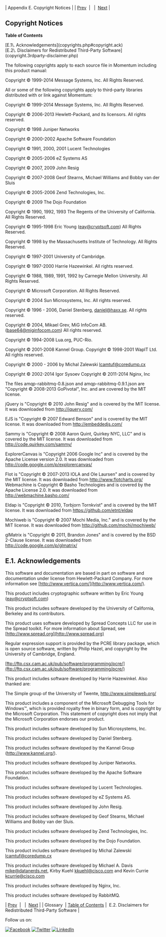 | Appendix E. Copyright Notices |
| [Prev](glossary.php)  |   |  [Next](copyright.3rdparty-disclaimer.php) |

## Copyright Notices

**Table of Contents**

<dl class="toc">

<dt>[E.1\. Acknowledgements](copyrights.php#copyright.ack)</dt>

<dt>[E.2\. Disclaimers for Redistributed Third-Party Software](copyright.3rdparty-disclaimer.php)</dt>

</dl>

The following copyrights apply to each source file in Momentum including this product manual:

Copyright © 1999-2014 Message Systems, Inc. All Rights Reserved.

All or some of the following copyrights apply to third-party libraries distributed with or link against Momentum:

Copyright © 1999-2014 Message Systems, Inc. All Rights Reserved.

Copyright © 2006-2013 Hewlett-Packard, and its licensors. All rights reserved.

Copyright © 1998 Juniper Networks

Copyright © 2000-2002 Apache Software Foundation

Copyright © 1991, 2000, 2001 Lucent Technologies

Copyright © 2005-2006 eZ Systems AS

Copyright © 2007, 2009 John Resig

Copyright © 2007-2008 Geof Stearns, Michael Williams and Bobby van der Sluis

Copyright © 2005-2006 Zend Technologies, Inc.

Copyright © 2009 The Dojo Foundation

Copyright © 1990, 1992, 1993 The Regents of the University of California. All Rights Reserved.

Copyright © 1995-1998 Eric Young (eay@cryptsoft.com) All Rights Reserved.

Copyright © 1998 by the Massachusetts Institute of Technology. All Rights Reserved.

Copyright © 1997-2001 University of Cambridge.

Copyright © 1997-2000 Harrie Hazewinkel. All rights reserved.

Copyright © 1988, 1989, 1991, 1992 by Carnegie Mellon University. All Rights Reserved.

Copyright © Microsoft Corporation. All Rights Reserved.

Copyright © 2004 Sun Microsystems, Inc. All rights reserved.

Copyright © 1996 - 2006, Daniel Stenberg, <daniel@haxx.se>. All rights reserved.

Copyright © 2004, Mikael Grev, MiG InfoCom AB. (base64@miginfocom.com) All rights reserved.

Copyright © 1994-2008 Lua.org, PUC-Rio.

Copyright © 2001-2008 Kannel Group. Copyright © 1998-2001 WapIT Ltd. All rights reserved.

Copyright © 2000 - 2006 by Michal Zalewski <lcamtuf@coredump.cx>

Copyright © 2002-2014 Igor Sysoev Copyright © 2011-2014 Nginx, Inc

The files amqp-rabbitmq-0.8.json and amqp-rabbitmq-0.9.1.json are "Copyright © 2008-2013 GoPivotal", Inc. and are covered by the MIT license.

jQuery is "Copyright © 2010 John Resig" and is covered by the MIT license. It was downloaded from http://jquery.com/

EJS is "Copyright © 2007 Edward Benson" and is covered by the MIT license. It was downloaded from http://embeddedjs.com/

Sammy is "Copyright © 2008 Aaron Quint, Quirkey NYC, LLC" and is covered by the MIT license. It was downloaded from http://code.quirkey.com/sammy/

ExplorerCanvas is "Copyright 2006 Google Inc" and is covered by the Apache License version 2.0\. It was downloaded from http://code.google.com/p/explorercanvas/

Flot is "Copyright © 2007-2013 IOLA and Ole Laursen" and is covered by the MIT license. It was downloaded from http://www.flotcharts.org/ Webmachine is Copyright © Basho Technologies and is covered by the Apache License 2.0\. It was downloaded from http://webmachine.basho.com/

Eldap is "Copyright © 2010, Torbjorn Tornkvist" and is covered by the MIT license. It was downloaded from https://github.com/etnt/eldap

Mochiweb is "Copyright © 2007 Mochi Media, Inc." and is covered by the MIT license. It was downloaded from http://github.com/mochi/mochiweb/

glMatrix is "Copyright © 2011, Brandon Jones" and is covered by the BSD 2-Clause license. It was downloaded from http://code.google.com/p/glmatrix/

## E.1. Acknowledgements

This software and documentation are based in part on software and documentation under license from Hewlett-Packard Company. For more information see [http://www.vertica.com/](http://www.vertica.com/).

This product includes cryptographic software written by Eric Young (eay@cryptsoft.com)

This product includes software developed by the University of California, Berkeley and its contributors.

This product uses software developed by Spread Concepts LLC for use in the Spread toolkit. For more information about Spread, see [http://www.spread.org](http://www.spread.org)

Regular expression support is provided by the PCRE library package, which is open source software, written by Philip Hazel, and copyright by the University of Cambridge, England.

[ftp://ftp.csx.cam.ac.uk/pub/software/programming/pcre/](ftp://ftp.csx.cam.ac.uk/pub/software/programming/pcre/)

This product includes software developed by Harrie Hazewinkel. Also thanked are:

The Simple group of the University of Twente, http://www.simpleweb.org/

This product includes a component of the Microsoft Debugging Tools for Windows™, which is provided royalty free in binary form, and is copyright by the Microsoft Corporation. This statement of copyright does not imply that the Microsoft Corporation endorses our product.

This product includes software developed by Sun Microsystems, Inc.

This product includes software developed by Daniel Stenberg.

This product includes software developed by the Kannel Group (http://www.kannel.org/).

This product includes software developed by Juniper Networks.

This product includes software developed by the Apache Software Foundation.

This product includes software developed by Lucent Technologies.

This product includes software developed by eZ Systems AS.

This product includes software developed by John Resig.

This product includes software developed by Geof Stearns, Michael Williams and Bobby van der Sluis.

This product includes software developed by Zend Technologies, Inc.

This product includes software developed by the Dojo Foundation.

This product includes software developed by Michal Zalewski <lcamtuf@coredump.cx>

This product includes software developed by Michael A. Davis <mike@datanerds.net>, Kirby Kuehl <kkuehl@cisco.com> and Kevin Currie <kcurrie@cisco.com>

This product includes software developed by Nginx, Inc.

This product includes software developed by RabbitMQ.

| [Prev](glossary.php)  |   |  [Next](copyright.3rdparty-disclaimer.php) |
| Glossary  | [Table of Contents](index.php) |  E.2. Disclaimers for Redistributed Third-Party Software |

Follow us on:

[![Facebook](https://support.messagesystems.com/images/icon-facebook.png)](http://www.facebook.com/messagesystems) [![Twitter](https://support.messagesystems.com/images/icon-twitter.png)](http://twitter.com/#!/MessageSystems) [![LinkedIn](https://support.messagesystems.com/images/icon-linkedin.png)](http://www.linkedin.com/company/message-systems)